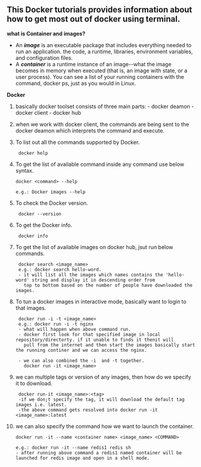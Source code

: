 ## This Docker tutorials provides information about how to get most out of docker using terminal.
**what is Container and images?**
  - An **_image_** is an executable package that includes everything needed to run an application.
    the code, a runtime, libraries, environment variables, and configuration files.
  - A **_container_** is a runtime instance of an image--what the image becomes in memory when executed 
    (that is, an image with state, or a user process). You can see a list of your running containers with the command, docker ps, 
    just as you would in Linux.
    
**Docker**
  1. basically docker toolset consists of three main parts: 
    - docker deamon
    - docker client
    - docker hub
  
  2. when we work with docker client, the commands are being sent to the docker deamon which interprets the command and execute.
  3. To list out all the commands supported by Docker.
    
          docker help
  4. To get the list of available command inside any command use below syntax.
  
         docker <command> --help
         
         e.g.: Docker images --help
  5. To check the Docker version.
      
          docker --version
        
  6. To get the Docker info.
  
          docker info

  7. To get the list of available images on docker hub, jsut run below commands.
  
          docker search <image_name>
          e.g.: docker search hello-word.
          - it will list all the images which names contains the 'hello-word' string and display it in descending order from
            top to bottom based on the number of people have downloaded the images.
  
  8. To tun a docker images in interactive mode, basically want to login to that images.
  
          docker run -i -t <image_name>
          e.g.: docker run -i -t nginx
          - what will happen when above command run.
          - docker first look for that specified image in local repository/directorty. if it unable to finds it thenit will
            pull from the internet and then start the images basically start the running continer and we can access the nginx.
          
          - we can also combined the -i  and -t together.
            docker run -it <image_name>
          
  9. we can multiple tags or version of any images, then how do we specify it to download.
      
          docker run-it <image_name>:<tag>
          -if we don;t specify the tag, it will download the default tag images i.e. latest.
          -the above command gets resolved into docker run -it <image_name>:latest
          
   
  10. we can also specify the command how we want to launch the container.
  
          docker run -it --name <container name> <image_name> <COMMAND>
          
          e.g.: docker run -it --name redis1 redis sh
          - after running above command a redis1 named container will be launched for redis image and open in a shell mode.
          
            
